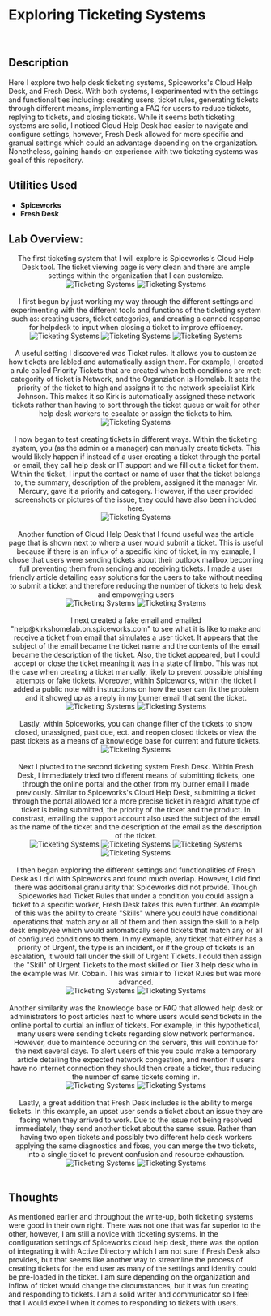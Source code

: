 <h1>Exploring Ticketing Systems</h1>

<br />
<h2>Description</h2>
Here I explore two help desk ticketing systems, Spiceworks's Cloud Help Desk, and Fresh Desk. With both systems, I experimented with the settings and functionalities including: creating users, ticket rules, generating tickets through different means, implementing a FAQ for users to reduce tickets, replying to tickets, and closing tickets. While it seems both ticketing systems are solid, I noticed Cloud Help Desk had easier to navigate and configure settings, however, Fresh Desk allowed for more specific and granual settings which could an advantage depending on the organization. Nonetheless, gaining hands-on experience with two ticketing systems was goal of this repository.

<h2>Utilities Used</h2>

- <b>Spiceworks</b> 
- <b>Fresh Desk</b>


<h2>Lab Overview:</h2>

<p align="center">
The first ticketing system that I will explore is Spiceworks's Cloud Help Desk tool. The ticket viewing page is very clean and there are ample settings within the organization that I can customize.<br/>
<img src="https://github.com/user-attachments/assets/b75aca35-9957-4e22-b102-2727595fb14c" alt="Ticketing Systems"/>
 <img src="https://github.com/user-attachments/assets/9bd54629-8190-4034-a856-b6fb66977a10" alt="Ticketing Systems"/>
<br />
<br />
I first begun by just working my way through the different settings and experimenting with the different tools and functions of the ticketing system such as: creating users, ticket categories, and creating a canned response for helpdesk to input when closing a ticket to improve efficency. <br/>
<img src="https://github.com/user-attachments/assets/1d4ea6f1-0391-4bd4-a107-69e4f57eafc5" alt="Ticketing Systems"/>
 <img src="https://github.com/user-attachments/assets/b925b162-7a29-422e-b571-1c78e49287f1" alt="Ticketing Systems"/>
 <img src="https://github.com/user-attachments/assets/875fe53e-f591-4cfd-b68a-b47f10019ee7" alt="Ticketing Systems"/>
<br />
<br />
A useful setting I discovered was Ticket rules. It allows you to customize how tickets are labled and automatically assign them. For example, I created a rule called Priority Tickets that are created when both conditions are met: categority of ticket is Network, and the Organziation is Homelab. It sets the priority of the ticket to high and assigns it to the network specialist Kirk Johnson. This makes it so Kirk is automatically assigned these network tickets rather than having to sort through the ticket queue or wait for other help desk workers to escalate or assign the tickets to him.<br/>
<img src="https://github.com/user-attachments/assets/3b06b079-68c8-4336-abc4-6e90a567e5d6" alt="Ticketing Systems"/>
<br />
<br />
I now began to test creating tickets in different ways. Within the ticketing system, you (as the admin or a manager) can manually create tickets. This would likely happen if instead of a user creating a ticket through the portal or email, they call help desk or IT support and we fill out a ticket for them. Within the ticket, I input the contact or name of user that the ticket belongs to, the summary, description of the problem, assigned it the manager Mr. Mercury, gave it a priority and category. However, if the user provided screenshots or pictures of the issue, they could have also been included here.<br/>
<img src="https://github.com/user-attachments/assets/e9aaec01-9dd0-4573-adc9-22d0fceb1160" alt="Ticketing Systems"/>
<br />
<br />
Another function of Cloud Help Desk that I found useful was the article page that is shown next to where a user would submit a ticket. This is useful because if there is an influx of a specific kind of ticket, in my exmaple, I chose that users were sending tickets about their outlook mailbox becoming full preventing them from sending and receiving tickets. I made a user friendly article detailing easy solutions for the users to take without needing to submit a ticket and therefore reducing the number of tickets to help desk and empowering users <br/>
<img src="https://github.com/user-attachments/assets/462fbdb5-3549-443f-9da9-a374eecba406" alt="Ticketing Systems"/>
 <img src="https://github.com/user-attachments/assets/2c38fdff-160a-40b0-bfac-4493e8305562" alt="Ticketing Systems"/>
<br />
<br />
I next created a fake email and emailed "help@kirkshomelab.on.spiceworks.com" to see what it is like to make and receive a ticket from email that simulates a user ticket. It appears that the subject of the email became the ticket name and the contents of the email became the description of the ticket. Also, the ticket appeared, but I could accept or close the ticket meaning it was in a state of limbo. This was not the case when creating a ticket manually, likely to prevent possible phishing attempts or fake tickets. Moreover, within Spiceworks, within the ticket I added a public note with instructions on how the user can fix the problem and it showed up as a reply in my burner email that sent the ticket.<br/>
<img src="https://github.com/user-attachments/assets/788aa206-9719-4fd4-aab7-649b2ea40699" alt="Ticketing Systems"/>
 <img src="https://github.com/user-attachments/assets/8f9d1a11-226e-4ca9-8591-b79d6196d61d" alt="Ticketing Systems"/>
<br />
<br />
Lastly, within Spiceworks, you can change filter of the tickets to show closed, unassigned, past due, ect. and reopen closed tickets or view the past tickets as a means of a knowledge base for current and future tickets.   <br/>
<img src="https://github.com/user-attachments/assets/4487b355-d807-4c9c-8f5e-935e048e25c4" alt="Ticketing Systems"/>
<br />
<br />
Next I pivoted to the second ticketing system Fresh Desk. Within Fresh Desk, I immediately tried two different means of submitting tickets, one through the online portal and the other from my burner email I made previously. Similar to Spiceworks's Cloud Help Desk, submitting a ticket through the portal allowed for a more precise ticket in reagrd what type of ticket is being submitted, the priority of the ticket and the product. In constrast, emailing the support account also used the subject of the email as the name of the ticket and the description of the email as the description of the ticket.  <br/>
<img src="https://github.com/user-attachments/assets/829ba39a-0751-47ea-8285-7106c67d43c2" alt="Ticketing Systems"/>
 <img src="https://github.com/user-attachments/assets/0eeee570-7c87-46f4-a08b-b59c8fee6087" alt="Ticketing Systems"/>
 <img src="https://github.com/user-attachments/assets/8e2e20f4-3729-4408-a6c7-4c0246f2f407" alt="Ticketing Systems"/>
  <img src="https://github.com/user-attachments/assets/26743381-92f8-4b07-a96b-40ed4605fb36" alt="Ticketing Systems"/>
<br />
<br />
I then began exploring the different settings and functionalities of Fresh Desk as I did with Spiceworks and found much overlap. However, I did find there was additional granularity that Spiceworks did not provide. Though Spiceworks had Ticket Rules that under a condition you could assign a ticket to a specific worker, Fresh Desk takes this even further. An example of this was the ability to create "Skills" where you could have conditional operations that match any or all of them and then assign the skill to a help desk employee which would automatically send tickets that match any or all of configured conditions to them. In my exmaple, any ticket that either has a priority of Urgent, the type is an incident, or if the group of tickets is an escalation, it would fall under the skill of Urgent Tickets. I could then assign the "Skill" of Urgent Tickets to the most skilled or Tier 3 help desk who in the example was Mr. Cobain. This was simialr to Ticket Rules but was more advanced.<br/>
<img src="https://github.com/user-attachments/assets/a4f27f8c-2447-43fe-8c7e-10f473c69939" alt="Ticketing Systems"/>
 <img src="https://github.com/user-attachments/assets/0cbf14eb-db3a-4324-90e8-8a7919f641f1" alt="Ticketing Systems"/>
<br />
<br />
Another similarity was the knowledge base or FAQ that allowed help desk or administrators to post articles next to where users would send tickets in the online portal to curtial an influx of tickets. For example, in this hypothetical, many users were sending tickets regarding slow network performance. However, due to maintence occuring on the servers, this will continue for the next several days. To alert users of this you could make a temporary article detailing the expected network congestion, and mention if users have no internet connection they should then create a ticket, thus reducing the number of same tickets coming in.<br/>
<img src="https://github.com/user-attachments/assets/f5ca83cb-92f0-4a19-a62c-32dfe806aa7e" alt="Ticketing Systems"/>
 <img src="https://github.com/user-attachments/assets/ad5f8dec-d1ef-4a2b-a64b-e1e827095e43" alt="Ticketing Systems"/>
<br />
<br />
Lastly, a great addition that Fresh Desk includes is the ability to merge tickets. In this example, an upset user sends a ticket about an issue they are facing when they arrived to work. Due to the issue not being resolved immediately, they send another ticket about the same issue. Rather than having two open tickets and possibly two different help desk workers applying the same diagnostics and fixes, you can merge the two tickets, into a single ticket to prevent confusion and resource exhaustion.<br/>
<img src="https://github.com/user-attachments/assets/b5adf64a-4070-4cad-ab29-74a532f3d2e0" alt="Ticketing Systems"/>
 <img src="https://github.com/user-attachments/assets/6da9bd5b-b004-47ee-b827-05e2dce19a4c" alt="Ticketing Systems"/>
<br />
<br />



<h2>Thoughts</h2>
As mentioned earlier and throughout the write-up, both ticketing systems were good in their own right. There was not one that was far superior to the other, however, I am still a novice with ticketing systems. In the configuration settings of Spiceworks cloud help desk, there was the option of integrating it with Active Directory which I am not sure if Fresh Desk also provides, but that seems like another way to streamline the process of creating tickets for the end user as many of the settings and identity could be pre-loaded in the ticket. I am sure depending on the organization and inflow of ticket would change the circumstances, but it was fun creating and responding to tickets. I am a solid writer and communicator so I feel that I would excell when it comes to responding to tickets with users.
<!--
 ```diff
- text in red
+ text in green
! text in orange
# text in gray
@@ text in purple (and bold)@@
```
--!>
